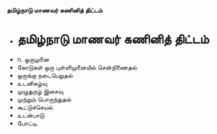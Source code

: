**தமிழ்நாடு மாணவர் கணினித் திட்டம்**
- # தமிழ்நாடு மாணவர் கணினித் திட்டம்
- n. ஒருமுனை
- கோடுகள் ஒரு புள்ளிமுனையில் சென்றிணைதல்
- ஒருங்கு நடைபெறுதல்
- உடனிகழ்வு
- முழுதுறழ் இசைவு
- முற்றும் பொருந்துதல்
- கூட்டுச்செயல்
- உடன்பாடு
- போட்டி.

